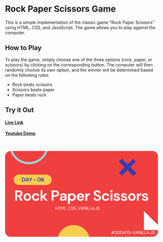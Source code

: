 # Rock Paper Scissors Game

This is a simple implementation of the classic game "Rock Paper Scissors" using HTML, CSS, and JavaScript. The game allows you to play against the computer.

## How to Play

To play the game, simply choose one of the three options (rock, paper, or scissors) by clicking on the corresponding button. The computer will then randomly choose its own option, and the winner will be determined based on the following rules:

- Rock beats scissors
- Scissors beats paper
- Paper beats rock

## Try it Out

#### [Live Link]()

#### [Youtube Demo](https://youtu.be/C5CkGn6bYrI)

<br/>

![Demo-screenshot-1](./assets/img/rock-paper-scissors.png)
